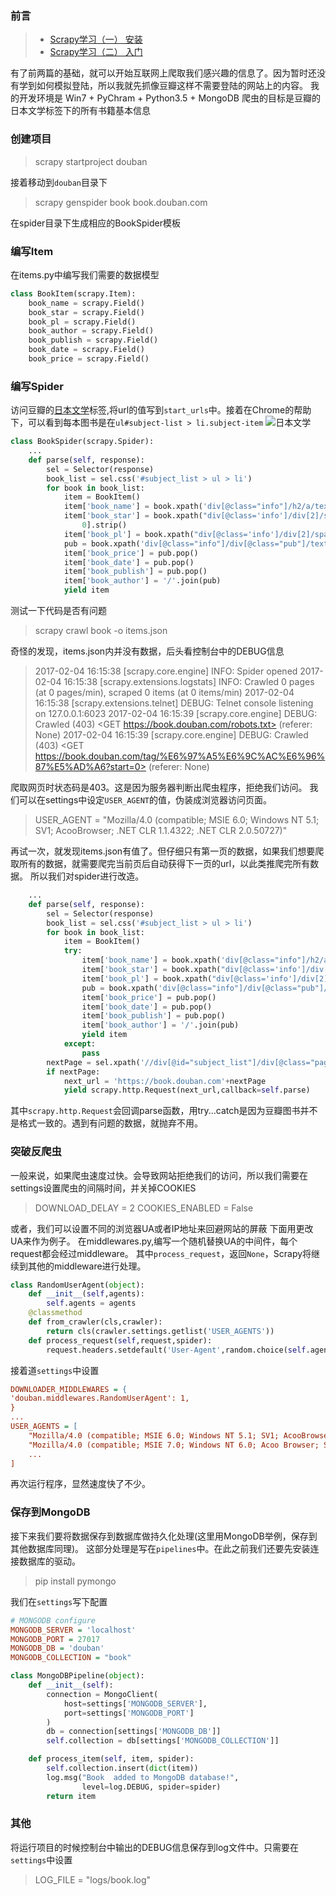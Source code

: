 ### 前言 ###
> - [Scrapy学习（一） 安装](http://www.amoyiki.com/2017/01/29/Scrapy%E5%AD%A6%E4%B9%A0%EF%BC%88%E4%B8%80%EF%BC%89-%E5%AE%89%E8%A3%85/)
> - [Scrapy学习（二） 入门](http://www.amoyiki.com/2017/01/30/Scrapy%E5%AD%A6%E4%B9%A0%EF%BC%88%E4%B8%80%EF%BC%89-%E5%85%A5%E9%97%A8/)

有了前两篇的基础，就可以开始互联网上爬取我们感兴趣的信息了。因为暂时还没有学到如何模拟登陆，所以我就先抓像豆瓣这样不需要登陆的网站上的内容。
我的开发环境是 Win7 + PyChram + Python3.5 + MongoDB
爬虫的目标是豆瓣的日本文学标签下的所有书籍基本信息
### 创建项目 ###
> scrapy startproject douban

接着移动到`douban`目录下
> scrapy genspider book book.douban.com

在spider目录下生成相应的BookSpider模板
### 编写Item ###
在items.py中编写我们需要的数据模型
```python
class BookItem(scrapy.Item):
    book_name = scrapy.Field()
    book_star = scrapy.Field()
    book_pl = scrapy.Field()
    book_author = scrapy.Field()
    book_publish = scrapy.Field()
    book_date = scrapy.Field()
    book_price = scrapy.Field()
```

### 编写Spider ###
访问豆瓣的[日本文学](https://book.douban.com/tag/%E6%97%A5%E6%9C%AC%E6%96%87%E5%AD%A6?start=0)标签,将url的值写到`start_urls`中。接着在Chrome的帮助下，可以看到每本图书是在`ul#subject-list > li.subject-item`
![日本文学](http://oi6538cys.bkt.clouddn.com/00douban.png)
```python
class BookSpider(scrapy.Spider):
    ...
    def parse(self, response):
        sel = Selector(response)
        book_list = sel.css('#subject_list > ul > li')
        for book in book_list:
            item = BookItem()
            item['book_name'] = book.xpath('div[@class="info"]/h2/a/text()').extract()[0].strip()
            item['book_star'] = book.xpath("div[@class='info']/div[2]/span[@class='rating_nums']/text()").extract()[
                0].strip()
            item['book_pl'] = book.xpath("div[@class='info']/div[2]/span[@class='pl']/text()").extract()[0].strip()
            pub = book.xpath('div[@class="info"]/div[@class="pub"]/text()').extract()[0].strip().split('/')
            item['book_price'] = pub.pop()
            item['book_date'] = pub.pop()
            item['book_publish'] = pub.pop()
            item['book_author'] = '/'.join(pub)
            yield item
```
测试一下代码是否有问题
> scrapy crawl book -o items.json

奇怪的发现，items.json内并没有数据，后头看控制台中的DEBUG信息
> 2017-02-04 16:15:38 [scrapy.core.engine] INFO: Spider opened
2017-02-04 16:15:38 [scrapy.extensions.logstats] INFO: Crawled 0 pages (at 0 pages/min), scraped 0 items (at 0 items/min)
2017-02-04 16:15:38 [scrapy.extensions.telnet] DEBUG: Telnet console listening on 127.0.0.1:6023
2017-02-04 16:15:39 [scrapy.core.engine] DEBUG: Crawled (403) <GET https://book.douban.com/robots.txt> (referer: None)
2017-02-04 16:15:39 [scrapy.core.engine] DEBUG: Crawled (403) <GET https://book.douban.com/tag/%E6%97%A5%E6%9C%AC%E6%96%87%E5%AD%A6?start=0> (referer: None)

爬取网页时状态码是403。这是因为服务器判断出爬虫程序，拒绝我们访问。
我们可以在settings中设定`USER_AGENT`的值，伪装成浏览器访问页面。
> USER_AGENT = "Mozilla/4.0 (compatible; MSIE 6.0; Windows NT 5.1; SV1; AcooBrowser; .NET CLR 1.1.4322; .NET CLR 2.0.50727)"

再试一次，就发现items.json有值了。但仔细只有第一页的数据，如果我们想要爬取所有的数据，就需要爬完当前页后自动获得下一页的url，以此类推爬完所有数据。
所以我们对spider进行改造。
```python
    ...
    def parse(self, response):
        sel = Selector(response)
        book_list = sel.css('#subject_list > ul > li')
        for book in book_list:
            item = BookItem()
            try:
                item['book_name'] = book.xpath('div[@class="info"]/h2/a/text()').extract()[0].strip()
                item['book_star'] = book.xpath("div[@class='info']/div[2]/span[@class='rating_nums']/text()").extract()[0].strip()
                item['book_pl'] = book.xpath("div[@class='info']/div[2]/span[@class='pl']/text()").extract()[0].strip()
                pub = book.xpath('div[@class="info"]/div[@class="pub"]/text()').extract()[0].strip().split('/')
                item['book_price'] = pub.pop()
                item['book_date'] = pub.pop()
                item['book_publish'] = pub.pop()
                item['book_author'] = '/'.join(pub)
                yield item
            except:
                pass
        nextPage = sel.xpath('//div[@id="subject_list"]/div[@class="paginator"]/span[@class="next"]/a/@href').extract()[0].strip()
        if nextPage:
            next_url = 'https://book.douban.com'+nextPage
            yield scrapy.http.Request(next_url,callback=self.parse)
```
其中`scrapy.http.Request`会回调parse函数，用try...catch是因为豆瓣图书并不是格式一致的。遇到有问题的数据，就抛弃不用。

### 突破反爬虫 ###
一般来说，如果爬虫速度过快。会导致网站拒绝我们的访问，所以我们需要在settings设置爬虫的间隔时间，并关掉COOKIES
> DOWNLOAD_DELAY = 2
> COOKIES_ENABLED = False

或者，我们可以设置不同的浏览器UA或者IP地址来回避网站的屏蔽
下面用更改UA来作为例子。
在middlewares.py,编写一个随机替换UA的中间件，每个request都会经过middleware。
其中`process_request`，返回`None`，Scrapy将继续到其他的middleware进行处理。
```python
class RandomUserAgent(object):
    def __init__(self,agents):
        self.agents = agents
    @classmethod
    def from_crawler(cls,crawler):
        return cls(crawler.settings.getlist('USER_AGENTS'))
    def process_request(self,request,spider):
        request.headers.setdefault('User-Agent',random.choice(self.agents))
```
接着道`settings`中设置
```Ini
DOWNLOADER_MIDDLEWARES = {
'douban.middlewares.RandomUserAgent': 1,
}
...
USER_AGENTS = [
    "Mozilla/4.0 (compatible; MSIE 6.0; Windows NT 5.1; SV1; AcooBrowser; .NET CLR 1.1.4322; .NET CLR 2.0.50727)",
    "Mozilla/4.0 (compatible; MSIE 7.0; Windows NT 6.0; Acoo Browser; SLCC1; .NET CLR 2.0.50727; Media Center PC 5.0; .NET CLR 3.0.04506)",
    ...
]
```
再次运行程序，显然速度快了不少。
### 保存到MongoDB ###
接下来我们要将数据保存到数据库做持久化处理(这里用MongoDB举例，保存到其他数据库同理)。
这部分处理是写在`pipelines`中。在此之前我们还要先安装连接数据库的驱动。
> pip install pymongo

我们在`settings`写下配置
```Ini
# MONGODB configure
MONGODB_SERVER = 'localhost'
MONGODB_PORT = 27017
MONGODB_DB = 'douban'
MONGODB_COLLECTION = "book"
```
```python
class MongoDBPipeline(object):
    def __init__(self):
        connection = MongoClient(
            host=settings['MONGODB_SERVER'],
            port=settings['MONGODB_PORT']
        )
        db = connection[settings['MONGODB_DB']]
        self.collection = db[settings['MONGODB_COLLECTION']]

    def process_item(self, item, spider):
        self.collection.insert(dict(item))
        log.msg("Book  added to MongoDB database!",
                level=log.DEBUG, spider=spider)
        return item
```

### 其他 ###
将运行项目的时候控制台中输出的DEBUG信息保存到log文件中。只需要在`settings`中设置
> LOG_FILE = "logs/book.log"

